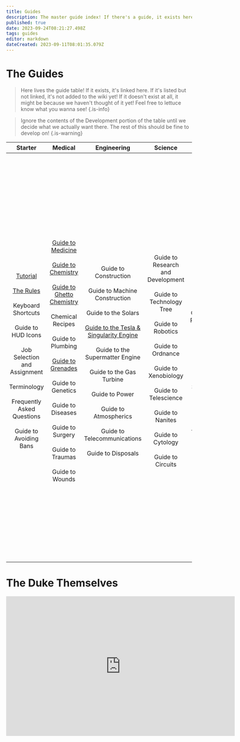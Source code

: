 ```yaml
---
title: Guides
description: The master guide index! If there's a guide, it exists here!
published: true
date: 2023-09-24T08:21:27.498Z
tags: guides
editor: markdown
dateCreated: 2023-09-11T08:01:35.079Z
---
```


# The Guides
> Here lives the guide table! If it exists, it's linked here. If it's listed but not linked, it's not added to the wiki yet! If it doesn't exist at all, it might be because we haven't thought of it yet! Feel free to lettuce know what you wanna see!
{.is-info}

> Ignore the contents of the Development portion of the table until we decide what we actually want there. The rest of this should be fine to develop on!
{.is-warning}


| Starter | Medical | Engineering | Science |  Security | Service | Antagonists | Other | Development |
|:---:|:---:|:---:|:---:|:---:|:---:|:---:|:---:|:---:|
|  <br>[Tutorial](/guides/tutorial)<br> <br>[The Rules](/)<br> <br>Keyboard Shortcuts<br> <br>Guide to HUD Icons<br> <br>Job Selection and Assignment<br> <br>Terminology<br> <br>Frequently Asked Questions<br> <br>Guide to Avoiding Bans  |  <br>[Guide to Medicine](/jobs/medical/guide-to-medicine)<br> <br>[Guide to Chemistry](/jobs/medical/guide-to-chemistry)<br> <br>[Guide to Ghetto Chemistry](/jobs/medical/guide-to-ghetto-chemistry)<br> <br>Chemical Recipes<br> <br>Guide to Plumbing<br> <br>[Guide to Grenades](/jobs/medical/guide-to-grenades)<br> <br>Guide to Genetics<br> <br>Guide to Diseases<br> <br>Guide to Surgery<br> <br>Guide to Traumas<br> <br>Guide to Wounds  |  <br>Guide to Construction<br> <br>Guide to Machine Construction<br> <br>Guide to the Solars<br> <br>[Guide to the Tesla & Singularity Engine](/jobs/engineering/GuidetoTesSing)<br> <br>Guide to the Supermatter Engine<br> <br>Guide to the Gas Turbine<br> <br>Guide to Power<br> <br>Guide to Atmospherics<br> <br>Guide to Telecommunications<br> <br>Guide to Disposals  |  <br>Guide to Research and Development<br> <br>Guide to Technology Tree<br> <br>Guide to Robotics<br> <br>Guide to Ordnance<br> <br>Guide to Xenobiology<br> <br>Guide to Telescience<br> <br>Guide to Nanites<br> <br>Guide to Cytology<br> <br>Guide to Circuits  |  <br>[Space Law](/space-laws)<br> <br>Standard Operating Procedure<br> <br>Guide to Trials<br> <br>Guide to Security<br> <br>Guide to Shitcurity (What NOT to do)<br> <br>Guide to the Labor Camp  |  <br>Guide to Food<br> <br>Guide to Drinks<br> <br>Guide to Restaurant<br> <br>Guide to Hydroponics<br> <br>Guide to Plants<br> <br>Guide to Paperwork<br> <br>List of Supply Crates<br> <br>Auxiliary Base Construction<br> <br>Guide to making money  |  <br>How to be a No Good Dirty Traitor<br> <br>Makeshift Weapons<br> <br>Guide to Hacking<br> <br>Guide to Combat<br> <br>Syndicate Items<br> <br>Guide to Illicit Access<br> <br>Guide to Revolution<br> <br>Cults for the Uninitiated<br> <br>Top Secret: Nuclear Operative's Field Guide<br> <br>Guide to Malfunction<br> <br>How to Play an Alien<br> <br>Abductor guide<br> <br>~~Families~~<br> <br>Heretic  |  <br>Guide to AI Modules<br> <br>Guide to Awesome Miscellaneous Stuff<br> <br>Guide to Organ Harvesting<br> <br>Creatures (Player controlled beings)<br> <br>Critters (Game controlled beings)<br> <br>Guide to Races<br> <br>Guide to Playing Music<br> <br>Random Events<br> <br>Makeshift Weapons<br> <br>Deep Lore<br> <br>Guide to Wire Art<br> <br>Guide to Sculpting<br> <br>Guide to Space Exploration<br> <br>Guide to Mafia<br> <br>Guide to Gorilla  |  <br>Guide to Contributing to the Game<br> <br>Setting up Git (TG13 Source Control)<br> <br>Guide to working with tgstation as an upstream repository<br> <br>Downloading the Source Code<br> <br>Understanding SS13 Code<br> <br>SS13 for Experienced Programmers<br> <br>Text Formatting<br> <br>Guide to Spriting<br> <br>Guide to Mapping<br> <br>Map Merger<br> <br>Guide to Changelogs<br> <br>Getting your pull accepted<br> <br>Guide to Contributing to the Wiki<br> <br>Reporting Issues<br> <br>Starter Guide to Admin Tools<br> <br>Autowiki |

# The Duke Themselves
<iframe src="https://player.twitch.tv/?channel=thedukeofook&parent=wiki.monkestation.com" frameborder="0" allowfullscreen="true" scrolling="no" height="378" width="620"></iframe>